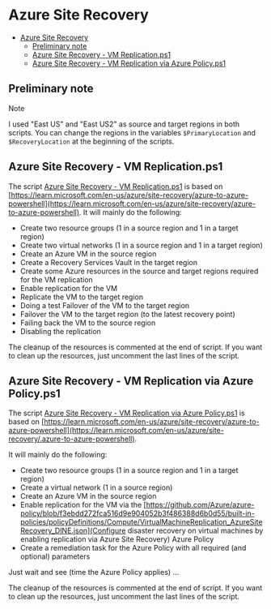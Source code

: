 # Azure Site Recovery

- [Azure Site Recovery](#azure-site-recovery)
  - [Preliminary note](#preliminary-note)
  - [Azure Site Recovery - VM Replication.ps1](#azure-site-recovery---vm-replicationps1)
  - [Azure Site Recovery - VM Replication via Azure Policy.ps1](#azure-site-recovery---vm-replication-via-azure-policyps1)

## Preliminary note

> [!NOTE]
> I used "East US" and "East US2" as source and target regions in both scripts. You can change the regions in the variables `$PrimaryLocation` and `$RecoveryLocation` at the beginning of the scripts.

## Azure Site Recovery - VM Replication.ps1

The script [Azure Site Recovery - VM Replication.ps1](./Azure%20Site%20Recovery%20-%20VM%20Replication.ps1) is based on [https://learn.microsoft.com/en-us/azure/site-recovery/azure-to-azure-powershell](https://learn.microsoft.com/en-us/azure/site-recovery/azure-to-azure-powershell).
It will mainly do the following:

- Create two resource groups (1 in a source region and 1 in a target region)
- Create two virtual networks (1 in a source region and 1 in a target region)
- Create an Azure VM in the source region
- Create a Recovery Services Vault in the target region
- Create some Azure resources in the source and target regions required for the VM replication
- Enable replication for the VM
- Replicate the VM to the target region
- Doing a test Failover of the VM to the target region
- Failover the VM to the target region (to the latest recovery point)
- Failing back the VM to the source region
- Disabling the replication

The cleanup of the resources is commented at the end of script. If you want to clean up the resources, just uncomment the last lines of the script.

## Azure Site Recovery - VM Replication via Azure Policy.ps1

The script [Azure Site Recovery - VM Replication via Azure Policy.ps1](./Azure%20Site%20Recovery%20-%20VM%20Replication.ps1) is based on [https://learn.microsoft.com/en-us/azure/site-recovery/azure-to-azure-powershell](https://learn.microsoft.com/en-us/azure/site-recovery/.azure-to-azure-powershell).

It will mainly do the following:

- Create two resource groups (1 in a source region and 1 in a target region)
- Create a virtual network (1 in a source region)
- Create an Azure VM in the source region
- Enable replication for the VM via the [https://github.com/Azure/azure-policy/blob/f3ebdd272fca516d9e904052b3f486388d6b0d55/built-in-policies/policyDefinitions/Compute/VirtualMachineReplication_AzureSiteRecovery_DINE.json](Configure disaster recovery on virtual machines by enabling replication via Azure Site Recovery) Azure Policy
- Create a remediation task for the Azure Policy with all required (and optional) parameters

Just wait and see (time the Azure Policy applies) ...

The cleanup of the resources is commented at the end of script. If you want to clean up the resources, just uncomment the last lines of the script.
